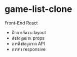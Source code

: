 # game-list-clone
 
Front-End React 
- ฝึกการจัดวาง layout 
- ส่งข้อมูลผ่าน props
- การดึงข้อมูลจาก API
- การทำ responsive
